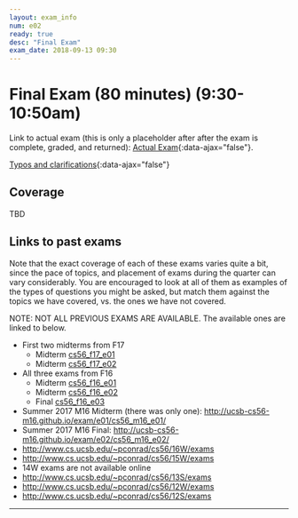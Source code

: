 ```yaml
---
layout: exam_info
num: e02
ready: true
desc: "Final Exam"
exam_date: 2018-09-13 09:30
---
```



<div style="display:none;">  http://ucsb-cs56-m18.github.io/exam/e02
</div>

# Final Exam (80 minutes) (9:30-10:50am)

Link to actual exam (this is only a placeholder after after the exam is complete, graded,
and returned): [Actual Exam](cs56_m18_e02/){:data-ajax="false"}.

[Typos and clarifications](typos){:data-ajax="false"}


## Coverage

TBD
    
## Links to past exams

Note that the exact coverage of each of these exams varies quite a bit, since the pace of topics, and placement of exams during the quarter can vary considerably.  You are encouraged to look at all of them as examples of the types of questions you might be asked, but
match them against the topics we have covered, vs. the ones we have not covered.

NOTE: NOT ALL PREVIOUS EXAMS ARE AVAILABLE.    The available ones are linked to below.

* First two midterms from F17
    * Midterm [cs56_f17_e01](http://ucsb-cs56-f17/exam/e01/cs56_f17_e01/)
    * Midterm [cs56_f17_e02](http://ucsb-cs56-f17/exam/e01/cs56_f17_e02/)
* All three exams from F16
    * Midterm [cs56_f16_e01](http://ucsb-cs56-f16/exam/e01/cs56_f16_e01/)
    * Midterm [cs56_f16_e02](http://ucsb-cs56-f16/exam/e01/cs56_f16_e02/)
    * Final [cs56_f16_e03](http://ucsb-cs56-f16/cs56_f16_e03/)
* Summer 2017 M16 Midterm (there was only one): <http://ucsb-cs56-m16.github.io/exam/e01/cs56_m16_e01/>
* Summer 2017 M16 Final: <http://ucsb-cs56-m16.github.io/exam/e02/cs56_m16_e02/>
* <http://www.cs.ucsb.edu/~pconrad/cs56/16W/exams> 
* <http://www.cs.ucsb.edu/~pconrad/cs56/15W/exams>
* 14W exams are not available online
* <http://www.cs.ucsb.edu/~pconrad/cs56/13S/exams>
* <http://www.cs.ucsb.edu/~pconrad/cs56/12W/exams>
* <http://www.cs.ucsb.edu/~pconrad/cs56/12S/exams>


---

<div style="display:none;">  http://ucsb-cs56-m18.github.io/exam/e02 </div>
